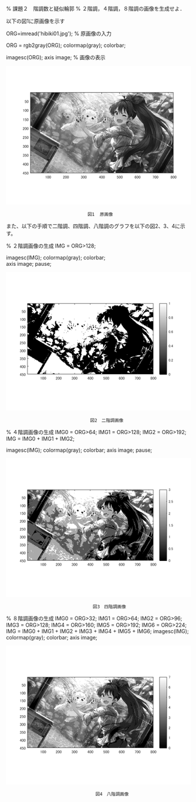 % 課題２　階調数と疑似輪郭
% ２階調，４階調，８階調の画像を生成せよ．

以下の図1に原画像を示す

ORG=imread('hibiki01.jpg'); % 原画像の入力

ORG = rgb2gray(ORG); colormap(gray); colorbar;

imagesc(ORG); axis image; % 画像の表示

![原画像](https://github.com/pon03/lecture_image_processing/blob/master/%E8%AA%B2%E9%A1%8C2/gengazou.png?raw=true)
                  
                                   図1  原画像

また、以下の手順で二階調、四階調、八階調のグラフを以下の図2、3、4に示す。

% ２階調画像の生成
IMG = ORG>128;

imagesc(IMG);
colormap(gray); 
colorbar;  
axis image;
pause;

![原画像](https://github.com/pon03/lecture_image_processing/blob/master/%E8%AA%B2%E9%A1%8C2/nikai.png?raw=true)

                                    図2　二階調画像

% ４階調画像の生成
IMG0 = ORG>64;
IMG1 = ORG>128;
IMG2 = ORG>192;
IMG = IMG0 + IMG1 + IMG2;

imagesc(IMG);
colormap(gray); 
colorbar;
axis image;
pause;

![原画像](https://github.com/pon03/lecture_image_processing/blob/master/%E8%AA%B2%E9%A1%8C2/yonkai.png?raw=true)

                                     図3　四階調画像

% ８階調画像の生成
IMG0 = ORG>32;
IMG1 = ORG>64;
IMG2 = ORG>96;
IMG3 = ORG>128;
IMG4 = ORG>160;
IMG5 = ORG>192;
IMG6 = ORG>224;
IMG = IMG0 + IMG1 + IMG2 + IMG3 + IMG4 + IMG5 + IMG6;
imagesc(IMG); 
colormap(gray);
colorbar;
axis image;

![原画像](https://github.com/pon03/lecture_image_processing/blob/master/%E8%AA%B2%E9%A1%8C2/hatikai.png?raw=true)

                                      図4　八階調画像
